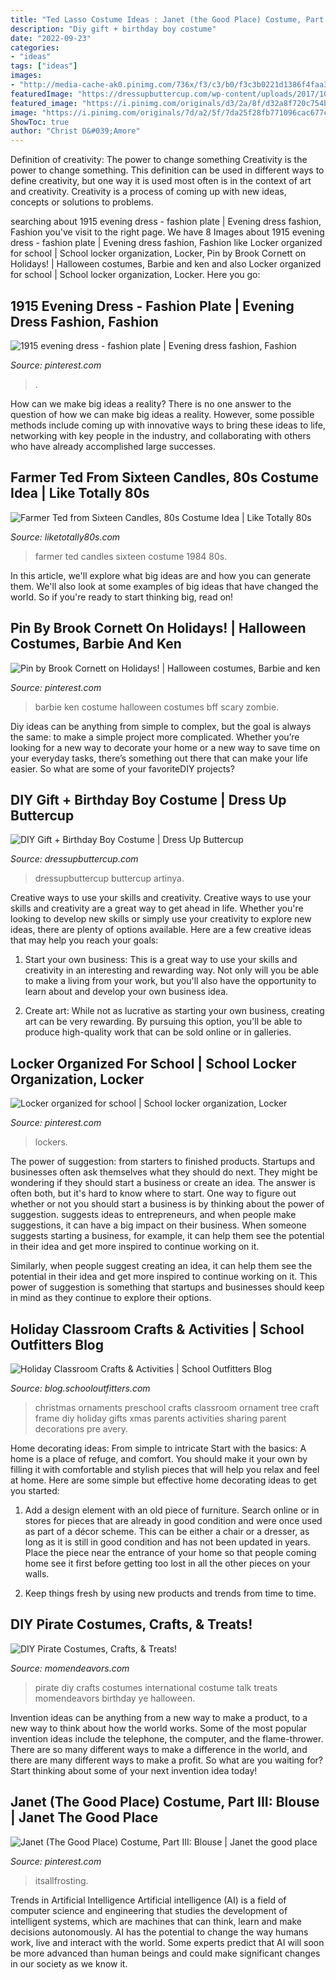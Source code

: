 ```yaml
---
title: "Ted Lasso Costume Ideas : Janet (the Good Place) Costume, Part Iii: Blouse"
description: "Diy gift + birthday boy costume"
date: "2022-09-23"
categories:
- "ideas"
tags: ["ideas"]
images:
- "http://media-cache-ak0.pinimg.com/736x/f3/c3/b0/f3c3b0221d1386f4faa36b83463db227.jpg"
featuredImage: "https://dressupbuttercup.com/wp-content/uploads/2017/10/Dress-Up-Buttercup-5-of-15.jpg"
featured_image: "https://i.pinimg.com/originals/d3/2a/8f/d32a8f720c754ba7873c1c5097035076.jpg"
image: "https://i.pinimg.com/originals/7d/a2/5f/7da25f28fb771096cac677ccece9d797.jpg"
ShowToc: true
author: "Christ D&#039;Amore"
---
```



Definition of creativity: The power to change something
Creativity is the power to change something. This definition can be used in different ways to define creativity, but one way it is used most often is in the context of art and creativity. Creativity is a process of coming up with new ideas, concepts or solutions to problems.

	

		
searching about 1915 evening dress - fashion plate | Evening dress fashion, Fashion you've visit to the right page. We have 8 Images about 1915 evening dress - fashion plate | Evening dress fashion, Fashion like Locker organized for school | School locker organization, Locker, Pin by Brook Cornett on Holidays! | Halloween costumes, Barbie and ken and also Locker organized for school | School locker organization, Locker. Here you go:
		
    
## 1915 Evening Dress - Fashion Plate | Evening Dress Fashion, Fashion

<img loading=lazy src="https://i.pinimg.com/originals/7d/a2/5f/7da25f28fb771096cac677ccece9d797.jpg" onerror="this.onerror=null;this.src='https://tse1.mm.bing.net/th?id=OIP.beEv1BJNN8EGVno4vpPDYwHaOX&amp;pid=15.1';" alt="1915 evening dress - fashion plate | Evening dress fashion, Fashion">

_Source: pinterest.com_

>. 

	

How can we make big ideas a reality?
There is no one answer to the question of how we can make big ideas a reality. However, some possible methods include coming up with innovative ways to bring these ideas to life, networking with key people in the industry, and collaborating with others who have already accomplished large successes.

    
## Farmer Ted From Sixteen Candles, 80s Costume Idea | Like Totally 80s

<img loading=lazy src="http://www.liketotally80s.com/wp-content/uploads/2014/07/farmer-ted-costume-5-358x358px.jpg" onerror="this.onerror=null;this.src='https://tse2.mm.bing.net/th?id=OIP.pnhFxw7342ovvQlQ25y27wHaHa&amp;pid=15.1';" alt="Farmer Ted from Sixteen Candles, 80s Costume Idea | Like Totally 80s">

_Source: liketotally80s.com_

>farmer ted candles sixteen costume 1984 80s. 

	

In this article, we'll explore what big ideas are and how you can generate them. We'll also look at some examples of big ideas that have changed the world. So if you're ready to start thinking big, read on!

    
## Pin By Brook Cornett On Holidays! | Halloween Costumes, Barbie And Ken

<img loading=lazy src="https://i.pinimg.com/originals/d3/2a/8f/d32a8f720c754ba7873c1c5097035076.jpg" onerror="this.onerror=null;this.src='https://tse1.mm.bing.net/th?id=OIP.64754caYqNT2zd5B8DEOUQHaJ4&amp;pid=15.1';" alt="Pin by Brook Cornett on Holidays! | Halloween costumes, Barbie and ken">

_Source: pinterest.com_

>barbie ken costume halloween costumes bff scary zombie. 

	

Diy ideas can be anything from simple to complex, but the goal is always the same: to make a simple project more complicated. Whether you’re looking for a new way to decorate your home or a new way to save time on your everyday tasks, there’s something out there that can make your life easier. So what are some of your favoriteDIY projects?

    
## DIY Gift + Birthday Boy Costume | Dress Up Buttercup

<img loading=lazy src="https://dressupbuttercup.com/wp-content/uploads/2017/10/Dress-Up-Buttercup-5-of-15.jpg" onerror="this.onerror=null;this.src='https://tse4.mm.bing.net/th?id=OIP.itEwPTLj21pASLA3FosIUwHaLI&amp;pid=15.1';" alt="DIY Gift + Birthday Boy Costume | Dress Up Buttercup">

_Source: dressupbuttercup.com_

>dressupbuttercup buttercup artinya. 

	

Creative ways to use your skills and creativity.
Creative ways to use your skills and creativity are a great way to get ahead in life. Whether you're looking to develop new skills or simply use your creativity to explore new ideas, there are plenty of options available. Here are a few creative ideas that may help you reach your goals:
1. Start your own business: This is a great way to use your skills and creativity in an interesting and rewarding way. Not only will you be able to make a living from your work, but you'll also have the opportunity to learn about and develop your own business idea.

2. Create art: While not as lucrative as starting your own business, creating art can be very rewarding. By pursuing this option, you'll be able to produce high-quality work that can be sold online or in galleries.


    
## Locker Organized For School | School Locker Organization, Locker

<img loading=lazy src="https://i.pinimg.com/originals/51/99/5a/51995a1f4c8811a50cd6c1ca7fb566c4.jpg" onerror="this.onerror=null;this.src='https://tse3.mm.bing.net/th?id=OIP._a0wjT5-T9C6e7bojKt-OQHaJ4&amp;pid=15.1';" alt="Locker organized for school | School locker organization, Locker">

_Source: pinterest.com_

>lockers. 

	

The power of suggestion: from starters to finished products.
Startups and businesses often ask themselves what they should do next. They might be wondering if they should start a business or create an idea. The answer is often both, but it's hard to know where to start. One way to figure out whether or not you should start a business is by thinking about the power of suggestion. 
 suggests ideas to entrepreneurs, and when people make suggestions, it can have a big impact on their business. When someone suggests starting a business, for example, it can help them see the potential in their idea and get more inspired to continue working on it. 

Similarly, when people suggest creating an idea, it can help them see the potential in their idea and get more inspired to continue working on it. This power of suggestion is something that startups and businesses should keep in mind as they continue to explore their options.

    
## Holiday Classroom Crafts &amp; Activities | School Outfitters Blog

<img loading=lazy src="http://media-cache-ak0.pinimg.com/736x/f3/c3/b0/f3c3b0221d1386f4faa36b83463db227.jpg" onerror="this.onerror=null;this.src='https://tse4.mm.bing.net/th?id=OIP.uaPlDI_MJpusDUeUcy-5cwAAAA&amp;pid=15.1';" alt="Holiday Classroom Crafts &amp; Activities | School Outfitters Blog">

_Source: blog.schooloutfitters.com_

>christmas ornaments preschool crafts classroom ornament tree craft frame diy holiday gifts xmas parents activities sharing parent decorations pre avery. 

	

Home decorating ideas: From simple to intricate
Start with the basics: A home is a place of refuge, and comfort. You should make it your own by filling it with comfortable and stylish pieces that will help you relax and feel at home. Here are some simple but effective home decorating ideas to get you started:
1. Add a design element with an old piece of furniture. Search online or in stores for pieces that are already in good condition and were once used as part of a décor scheme. This can be either a chair or a dresser, as long as it is still in good condition and has not been updated in years. Place the piece near the entrance of your home so that people coming home see it first before getting too lost in all the other pieces on your walls.

2. Keep things fresh by using new products and trends from time to time.

    
## DIY Pirate Costumes, Crafts, &amp; Treats!

<img loading=lazy src="http://www.momendeavors.com/wp-content/uploads/2012/09/Pirate-Ideas-1024x1024.jpg" onerror="this.onerror=null;this.src='https://tse4.mm.bing.net/th?id=OIP.5X1kDfcZsbeZFYUkTLuOCQHaHa&amp;pid=15.1';" alt="DIY Pirate Costumes, Crafts, &amp; Treats!">

_Source: momendeavors.com_

>pirate diy crafts costumes international costume talk treats momendeavors birthday ye halloween. 

	

Invention ideas can be anything from a new way to make a product, to a new way to think about how the world works. Some of the most popular invention ideas include the telephone, the computer, and the flame-thrower. There are so many different ways to make a difference in the world, and there are many different ways to make a profit. So what are you waiting for? Start thinking about some of your next invention idea today!

    
## Janet (The Good Place) Costume, Part III: Blouse | Janet The Good Place

<img loading=lazy src="https://i.pinimg.com/736x/37/2d/b5/372db5344b333442d032583ba2397c1a.jpg" onerror="this.onerror=null;this.src='https://tse2.mm.bing.net/th?id=OIP.D3ufXBW0pQrPfuo1lFf-hgHaJ3&amp;pid=15.1';" alt="Janet (The Good Place) Costume, Part III: Blouse | Janet the good place">

_Source: pinterest.com_

>itsallfrosting. 

	

Trends in Artificial Intelligence
Artificial intelligence (AI) is a field of computer science and engineering that studies the development of intelligent systems, which are machines that can think, learn and make decisions autonomously. AI has the potential to change the way humans work, live and interact with the world. Some experts predict that AI will soon be more advanced than human beings and could make significant changes in our society as we know it.

